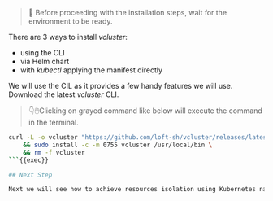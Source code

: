 >  Before proceeding with the installation steps, wait for the environment to be ready.

There are 3 ways to install _vcluster_:

- using the CLI
- via Helm chart
- with _kubectl_ applying the manifest directly

We will use the CIL as it provides a few handy features we will use.
Download the latest _vcluster_ CLI.

> 👇🖱️Clicking on grayed command like below will execute the command in the terminal.

```bash
curl -L -o vcluster "https://github.com/loft-sh/vcluster/releases/latest/download/vcluster-linux-amd64" \
    && sudo install -c -m 0755 vcluster /usr/local/bin \
    && rm -f vcluster
```{{exec}}

## Next Step

Next we will see how to achieve resources isolation using Kubernetes namespaces.
